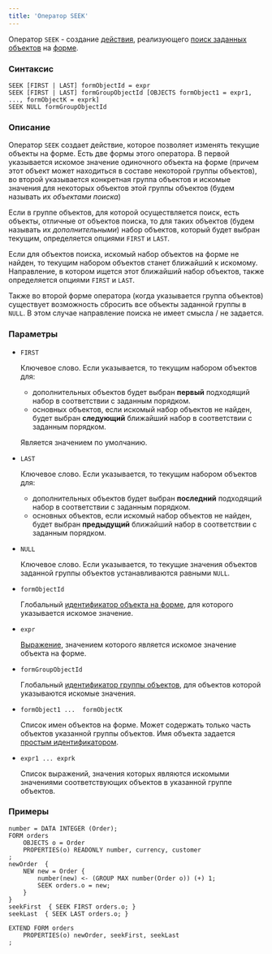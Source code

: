 ```yaml
---
title: 'Оператор SEEK'
---
```


Оператор `SEEK` - создание [действия](Actions.md), реализующего [поиск заданных объектов](Search_SEEK.md) на [форме](Forms.md).

### Синтаксис

    SEEK [FIRST | LAST] formObjectId = expr
    SEEK [FIRST | LAST] formGroupObjectId [OBJECTS formObject1 = expr1, ..., formObjectK = exprk]
    SEEK NULL formGroupObjectId

### Описание

Оператор `SEEK` создает действие, которое позволяет изменять текущие объекты на форме. Есть две формы этого оператора. В первой указывается искомое значение одиночного объекта на форме (причем этот объект может находиться в составе некоторой группы объектов), во второй указывается конкретная группа объектов и искомые значения для некоторых объектов этой группы объектов (будем называть их *объектами поиска*)

Если в группе объектов, для которой осуществляется поиск, есть объекты, отличные от объектов поиска, то для таких объектов (будем называть их *дополнительными*) набор объектов, который будет выбран текущим, определяется опциями `FIRST` и `LAST`.

Если для объектов поиска, искомый набор объектов на форме не найден, то текущим набором объектов станет ближайший к искомому. Направление, в котором ищется этот ближайший набор объектов, также определяется опциями `FIRST` и `LAST`.

Также во второй форме оператора (когда указывается группа объектов) существует возможность сбросить все объекты заданной группы в `NULL`. В этом случае направление поиска не имеет смысла / не задается.

### Параметры

- `FIRST`

    Ключевое слово. Если указывается, то текущим набором объектов для:

    -   дополнительных объектов будет выбран **первый** подходящий набор в соответствии с заданным порядком. 
    -   основных объектов, если искомый набор объектов не найден, будет выбран **следующий** ближайший набор в соответствии с заданным порядком. 

  Является значением по умолчанию. 

- `LAST`

    Ключевое слово. Если указывается, то текущим набором объектов для:

    -   дополнительных объектов будет выбран **последний** подходящий набор в соответствии с заданным порядком. 
    -   основных объектов, если искомый набор объектов не найден, будет выбран **предыдущий** ближайший набор в соответствии с заданным порядком. 

- `NULL`

    Ключевое слово. Если указывается, то текущие значения объектов заданной группы объектов устанавливаются равными `NULL`.

- `formObjectId`

    Глобальный [идентификатор объекта на форме](IDs.md#groupobjectid-broken), для которого указывается искомое значение.

- `expr`

    [Выражение](Expression.md), значением которого является искомое значение объекта на форме.

- `formGroupObjectId`

    Глобальный [идентификатор группы объектов](IDs.md#groupobjectid-broken), для объектов которой указываются искомые значения.

- `formObject1 ...  formObjectK`

    Список имен объектов на форме. Может содержать только часть объектов указанной группы объектов. Имя объекта задается [простым идентификатором](IDs.md#id-broken).

- `expr1 ... exprk`

    Список выражений, значения которых являются искомыми значениями соответствующих объектов в указанной группе объектов.

### Примеры

```lsf
number = DATA INTEGER (Order);
FORM orders
    OBJECTS o = Order
    PROPERTIES(o) READONLY number, currency, customer
;
newOrder  {
    NEW new = Order {
        number(new) <- (GROUP MAX number(Order o)) (+) 1;
        SEEK orders.o = new;
    }
}
seekFirst  { SEEK FIRST orders.o; }
seekLast  { SEEK LAST orders.o; }

EXTEND FORM orders
    PROPERTIES(o) newOrder, seekFirst, seekLast
;
```
